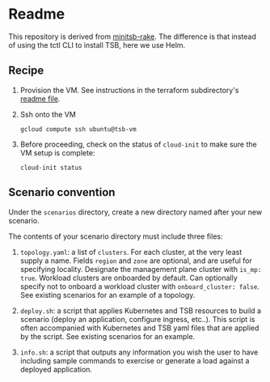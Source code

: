 # Readme

This repository is derived from [minitsb-rake](https://github.com/eitansuez/minitsb-rake).
The difference is that instead of using the tctl CLI to install TSB, here we use Helm.

## Recipe

1. Provision the VM.  See instructions in the terraform subdirectory's [readme file](terraform/readme.md).

1. Ssh onto the VM

    ```shell
    gcloud compute ssh ubuntu@tsb-vm
    ```

1. Before proceeding, check on the status of `cloud-init` to make sure the VM setup is complete:

     ```shell
     cloud-init status
     ```

## Scenario convention

Under the `scenarios` directory, create a new directory named after your new scenario.

The contents of your scenario directory must include three files:

1. `topology.yaml`: a list of `clusters`.  For each cluster, at the very least supply a name.  Fields `region` and `zone` are optional, and are useful for specifying locality.  Designate the management plane cluster with `is_mp: true`.  Workload clusters are onboarded by default.  Can optionally specify not to onboard a workload cluster with `onboard_cluster: false`.  See existing scenarios for an example of a topology.

1. `deploy.sh`: a script that applies Kubernetes and TSB resources to build a scenario (deploy an application, configure ingress, etc..).  This script is often accompanied with Kubernetes and TSB yaml files that are applied by the script.  See existing scenarios for an example.

1. `info.sh`: a script that outputs any information you wish the user to have including sample commands to exercise or generate a load against a deployed application.

